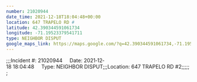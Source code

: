 ```yaml
---
number: 21020944
date_time: 2021-12-18T18:04:48+00:00
location: 647 TRAPELO RD #
latitude: 42.390344591061734
longitude: -71.19523379541711
type: NEIGHBOR DISPUT
google_maps_link: https://maps.google.com/?q=42.390344591061734,-71.19523379541711
---
```


;;;Incident #: 21020944     Date: 2021‐12‐18 18:04:48     Type: NEIGHBOR DISPUT;;;Location: 647 TRAPELO RD #2;;;;;;
